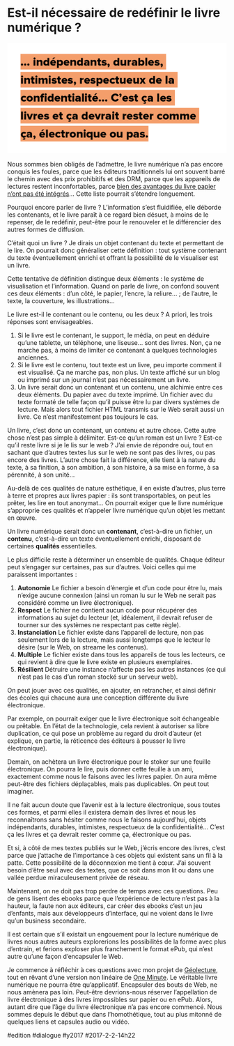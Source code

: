 # Est-il nécessaire de redéfinir le livre numérique ?

![](_i/illus02.png)

Nous sommes bien obligés de l’admettre, le livre numérique n’a pas encore conquis les foules, parce que les éditeurs traditionnels lui ont souvent barré le chemin avec des prix prohibitifs et des DRM, parce que les appareils de lectures restent inconfortables, parce [bien des avantages du livre papier n’ont pas été intégrés](../../2016/11/10-raisons-daimer-les-livres-et-moins-le-web.md)… Cette liste pourrait s’étendre longuement.

Pourquoi encore parler de livre ? L’information s’est fluidifiée, elle déborde les contenants, et le livre paraît à ce regard bien désuet, à moins de le repenser, de le redéfinir, peut-être pour le renouveler et le différencier des autres formes de diffusion.

C’était quoi un livre ? Je dirais un objet contenant du texte et permettant de le lire. On pourrait donc généraliser cette définition : tout système contenant du texte éventuellement enrichi et offrant la possibilité de le visualiser est un livre.

Cette tentative de définition distingue deux éléments : le système de visualisation et l’information. Quand on parle de livre, on confond souvent ces deux éléments : d’un côté, le papier, l’encre, la reliure… ; de l’autre, le texte, la couverture, les illustrations…

Le livre est-il le contenant ou le contenu, ou les deux ? A priori, les trois réponses sont envisageables.

1. Si le livre est le contenant, le support, le média, on peut en déduire qu’une tablette, un téléphone, une liseuse… sont des livres. Non, ça ne marche pas, à moins de limiter ce contenant à quelques technologies anciennes.
2. Si le livre est le contenu, tout texte est un livre, peu importe comment il est visualisé. Ça ne marche pas, non plus. Un texte affiché sur un blog ou imprimé sur un journal n’est pas nécessairement un livre.
3. Un livre serait donc un contenant et un contenu, une alchimie entre ces deux éléments. Du papier avec du texte imprimé. Un fichier avec du texte formaté de telle façon qu’il puisse être lu par divers systèmes de lecture. Mais alors tout fichier HTML transmis sur le Web serait aussi un livre. Ce n’est manifestement pas toujours le cas.

Un livre, c’est donc un contenant, un contenu et autre chose. Cette autre chose n’est pas simple à délimiter. Est-ce qu’un roman est un livre ? Est-ce qu’il reste livre si je le lis sur le web ? J’ai envie de répondre oui, tout en sachant que d’autres textes lus sur le web ne sont pas des livres, ou pas encore des livres. L’autre chose fait la différence, elle tient à la nature du texte, à sa finition, à son ambition, à son histoire, à sa mise en forme, à sa pérennité, à son unité…

Au-delà de ces qualités de nature esthétique, il en existe d’autres, plus terre à terre et propres aux livres papier : ils sont transportables, on peut les prêter, les lire en tout anonymat… On pourrait exiger que le livre numérique s’approprie ces qualités et n’appeler livre numérique qu’un objet les mettant en œuvre.

Un livre numérique serait donc un **contenant**, c’est-à-dire un fichier, un **contenu**, c’est-à-dire un texte éventuellement enrichi, disposant de certaines **qualités** essentielles.

Le plus difficile reste à déterminer un ensemble de qualités. Chaque éditeur peut s’engager sur certaines, pas sur d’autres. Voici celles qui me paraissent importantes :

1. **Autonomie** Le fichier a besoin d’énergie et d’un code pour être lu, mais n’exige aucune connexion (ainsi un roman lu sur le Web ne serait pas considéré comme un livre électronique).
2. **Respect** Le fichier ne contient aucun code pour récupérer des informations au sujet du lecteur (et, idéalement, il devrait refuser de tourner sur des systèmes ne respectant pas cette règle).
3. **Instanciation** Le fichier existe dans l’appareil de lecture, non pas seulement lors de la lecture, mais aussi longtemps que le lecteur le désire (sur le Web, on streame les contenus).
4. **Multiple** Le fichier existe dans tous les appareils de tous les lecteurs, ce qui revient à dire que le livre existe en plusieurs exemplaires.
5. **Résilient** Détruire une instance n’affecte pas les autres instances (ce qui n’est pas le cas d’un roman stocké sur un serveur web).

On peut jouer avec ces qualités, en ajouter, en retrancher, et ainsi définir des écoles qui chacune aura une conception différente du livre électronique.

Par exemple, on pourrait exiger que le livre électronique soit échangeable ou prêtable. En l’état de la technologie, cela revient à autoriser sa libre duplication, ce qui pose un problème au regard du droit d’auteur (et explique, en partie, la réticence des éditeurs à pousser le livre électronique).

Demain, on achètera un livre électronique pour le stoker sur une feuille électronique. On pourra le lire, puis donner cette feuille à un ami, exactement comme nous le faisons avec les livres papier. On aura même peut-être des fichiers déplaçables, mais pas duplicables. On peut tout imaginer.

Il ne fait aucun doute que l’avenir est à la lecture électronique, sous toutes ces formes, et parmi elles il existera demain des livres et nous les reconnaîtrons sans hésiter comme nous le faisons aujourd’hui, objets indépendants, durables, intimistes, respectueux de la confidentialité… C’est ça les livres et ça devrait rester comme ça, électronique ou pas.

Et si, à côté de mes textes publiés sur le Web, j’écris encore des livres, c’est parce que j’attache de l’importance à ces objets qui existent sans un fil à la patte. Cette possibilité de la déconnexion me tient à cœur. J’ai souvent besoin d’être seul avec des textes, que ce soit dans mon lit ou dans une vallée perdue miraculeusement privée de réseau.

Maintenant, on ne doit pas trop perdre de temps avec ces questions. Peu de gens lisent des ebooks parce que l’expérience de lecture n’est pas à la hauteur, la faute non aux éditeurs, car créer des ebooks c’est un jeu d’enfants, mais aux développeurs d’interface, qui ne voient dans le livre qu’un business secondaire.

Il est certain que s’il existait un engouement pour la lecture numérique de livres nous autres auteurs explorerions les possibilités de la forme avec plus d’entrain, et ferions exploser plus franchement le format ePub, qui n’est autre qu’une façon d’encapsuler le Web.

Je commence à réfléchir à ces questions avec mon projet de [Géolecture](../../2016/11/des-livres-a-lire-sur-le-territoire.md), tout en rêvant d’une version non linéaire de [One Minute](../../page/une-minute). Le véritable livre numérique ne pourra être qu’applicatif. Encapsuler des bouts de Web, ne nous amènera pas loin. Peut-être devrions-nous réserver l’appellation de livre électronique à des livres impossibles sur papier ou en ePub. Alors, autant dire que l’âge du livre électronique n’a pas encore commencé. Nous sommes depuis le début que dans l’homothétique, tout au plus mitonné de quelques liens et capsules audio ou vidéo.

#edition #dialogue #y2017 #2017-2-2-14h22

